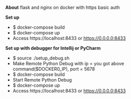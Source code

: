 **About**
flask and nginx on docker with https basic auth

**Set up**

* $ docker-compose build
* $ docker-compose up
* Access https://localhost:8433 or https://0.0.0.0:8433


**Set up with debugger for Intellij or PyCharm**

* $ source ./setup_debug.sh
* Make Remote Python Debug with ip = you got above command($DOCKER0_IP), port = 5678
* $ docker-compose build
* Start Remote Python Debug
* $ docker-compose up
* Access https://localhost:8433 or https://0.0.0.0:8433

